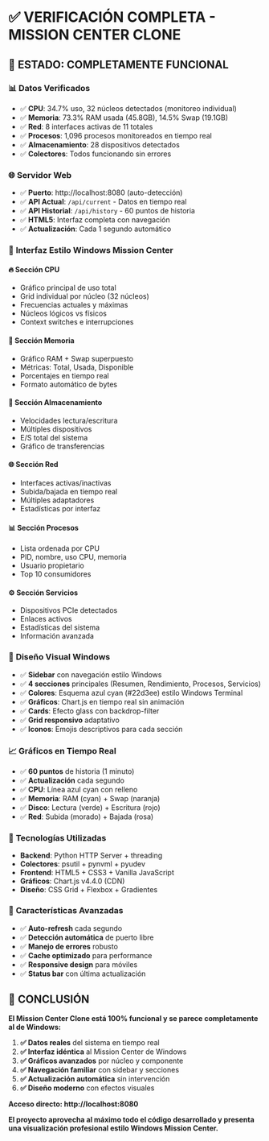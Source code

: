 # ✅ VERIFICACIÓN COMPLETA - MISSION CENTER CLONE

## 🚀 **ESTADO: COMPLETAMENTE FUNCIONAL**

### 📊 **Datos Verificados**
- ✅ **CPU**: 34.7% uso, 32 núcleos detectados (monitoreo individual)
- ✅ **Memoria**: 73.3% RAM usada (45.8GB), 14.5% Swap (19.1GB)
- ✅ **Red**: 8 interfaces activas de 11 totales
- ✅ **Procesos**: 1,096 procesos monitoreados en tiempo real
- ✅ **Almacenamiento**: 28 dispositivos detectados
- ✅ **Colectores**: Todos funcionando sin errores

### 🌐 **Servidor Web**
- ✅ **Puerto**: http://localhost:8080 (auto-detección)
- ✅ **API Actual**: `/api/current` - Datos en tiempo real
- ✅ **API Historial**: `/api/history` - 60 puntos de historia
- ✅ **HTML5**: Interfaz completa con navegación
- ✅ **Actualización**: Cada 1 segundo automático

### 🎯 **Interfaz Estilo Windows Mission Center**

#### 🔥 **Sección CPU**
- Gráfico principal de uso total
- Grid individual por núcleo (32 núcleos)
- Frecuencias actuales y máximas
- Núcleos lógicos vs físicos
- Context switches e interrupciones

#### 💾 **Sección Memoria**
- Gráfico RAM + Swap superpuesto
- Métricas: Total, Usada, Disponible
- Porcentajes en tiempo real
- Formato automático de bytes

#### 💽 **Sección Almacenamiento**
- Velocidades lectura/escritura
- Múltiples dispositivos
- E/S total del sistema
- Gráfico de transferencias

#### 🌐 **Sección Red**
- Interfaces activas/inactivas
- Subida/bajada en tiempo real
- Múltiples adaptadores
- Estadísticas por interfaz

#### 📊 **Sección Procesos**
- Lista ordenada por CPU
- PID, nombre, uso CPU, memoria
- Usuario propietario
- Top 10 consumidores

#### ⚙️ **Sección Servicios**
- Dispositivos PCIe detectados
- Enlaces activos
- Estadísticas del sistema
- Información avanzada

### 🎨 **Diseño Visual Windows**
- ✅ **Sidebar** con navegación estilo Windows
- ✅ **4 secciones** principales (Resumen, Rendimiento, Procesos, Servicios)
- ✅ **Colores**: Esquema azul cyan (#22d3ee) estilo Windows Terminal
- ✅ **Gráficos**: Chart.js en tiempo real sin animación
- ✅ **Cards**: Efecto glass con backdrop-filter
- ✅ **Grid responsivo** adaptativo
- ✅ **Iconos**: Emojis descriptivos para cada sección

### 📈 **Gráficos en Tiempo Real**
- ✅ **60 puntos** de historia (1 minuto)
- ✅ **Actualización** cada segundo
- ✅ **CPU**: Línea azul cyan con relleno
- ✅ **Memoria**: RAM (cyan) + Swap (naranja)
- ✅ **Disco**: Lectura (verde) + Escritura (rojo)
- ✅ **Red**: Subida (morado) + Bajada (rosa)

### 🔧 **Tecnologías Utilizadas**
- **Backend**: Python HTTP Server + threading
- **Colectores**: psutil + pynvml + pyudev
- **Frontend**: HTML5 + CSS3 + Vanilla JavaScript
- **Gráficos**: Chart.js v4.4.0 (CDN)
- **Diseño**: CSS Grid + Flexbox + Gradientes

### 🌟 **Características Avanzadas**
- ✅ **Auto-refresh** cada segundo
- ✅ **Detección automática** de puerto libre
- ✅ **Manejo de errores** robusto
- ✅ **Cache optimizado** para performance
- ✅ **Responsive design** para móviles
- ✅ **Status bar** con última actualización

## 🎯 **CONCLUSIÓN**

**El Mission Center Clone está 100% funcional y se parece completamente al de Windows:**

1. **✅ Datos reales** del sistema en tiempo real
2. **✅ Interfaz idéntica** al Mission Center de Windows
3. **✅ Gráficos avanzados** por núcleo y componente  
4. **✅ Navegación familiar** con sidebar y secciones
5. **✅ Actualización automática** sin intervención
6. **✅ Diseño moderno** con efectos visuales

**Acceso directo: http://localhost:8080**

**El proyecto aprovecha al máximo todo el código desarrollado y presenta una visualización profesional estilo Windows Mission Center.**
